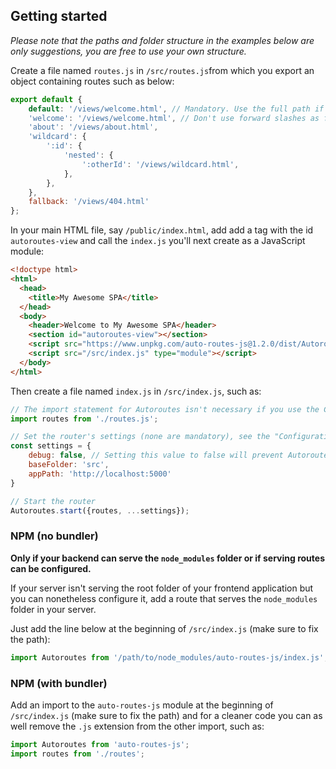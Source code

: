 ## Getting started
*Please note that the paths and folder structure in the examples below are only suggestions, you are free to use your own structure.*

Create a file named `routes.js` in `/src/routes.js`from which you export an object containing routes such as below:
```javascript
export default {
    default: '/views/welcome.html', // Mandatory. Use the full path if the backend doesn't serve this file by default
    'welcome': '/views/welcome.html', // Don't use forward slashes as first character of the route name, i.e. don't use '/welcome'
    'about': '/views/about.html',
    'wildcard': {
        ':id': {
            'nested': {
                ':otherId': '/views/wildcard.html',
            },
        },
    },
    fallback: '/views/404.html'
};
```

In your main HTML file, say `/public/index.html`, add add a tag with the id `autoroutes-view` and call the `index.js` you'll next create as a JavaScript module:

```html
<!doctype html>
<html>
  <head>
    <title>My Awesome SPA</title>
  </head>
  <body>
    <header>Welcome to My Awesome SPA</header>
    <section id="autoroutes-view"></section>
    <script src="https://www.unpkg.com/auto-routes-js@1.2.0/dist/Autoroutes-v1.2.0.min.js" type="module"></script>
    <script src="/src/index.js" type="module"></script>
  </body>
</html>
```

Then create a file named `index.js` in `/src/index.js`, such as:

```javascript
// The import statement for Autoroutes isn't necessary if you use the CDN version
import routes from './routes.js';

// Set the router's settings (none are mandatory), see the "Configuration" section further below
const settings = {
    debug: false, // Setting this value to false will prevent Autoroutes to log anything, useful for production environments
    baseFolder: 'src',
    appPath: 'http://localhost:5000'
}

// Start the router
Autoroutes.start({routes, ...settings});
```

### NPM (no bundler)
**Only if your backend can serve the `node_modules` folder or if serving routes can be configured.**

If your server isn't serving the root folder of your frontend application but you can nonetheless configure it, add a route that serves the `node_modules` folder in your server.

Just add the line below at the beginning of `/src/index.js` (make sure to fix the path):
```javascript
import Autoroutes from '/path/to/node_modules/auto-routes-js/index.js';
```


### NPM (with bundler)
Add an import to the `auto-routes-js` module at the beginning of `/src/index.js` (make sure to fix the path) and for a cleaner code you can as well remove the `.js` extension from the other import, such as:
```javascript
import Autoroutes from 'auto-routes-js';
import routes from './routes';
```